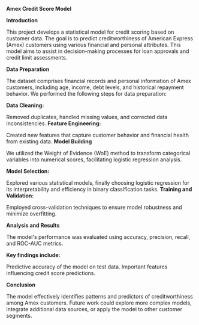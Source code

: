 
**Amex Credit Score Model**

**Introduction**

This project develops a statistical model for credit scoring based on customer data. The goal is to predict creditworthiness of American Express (Amex) customers using various financial and personal attributes. This model aims to assist in decision-making processes for loan approvals and credit limit assessments.

**Data Preparation**

The dataset comprises financial records and personal information of Amex customers, including age, income, debt levels, and historical repayment behavior. We performed the following steps for data preparation:

**Data Cleaning:** 

Removed duplicates, handled missing values, and corrected data inconsistencies.
**Feature Engineering:**

Created new features that capture customer behavior and financial health from existing data.
**Model Building**

We utilized the Weight of Evidence (WoE) method to transform categorical variables into numerical scores, facilitating logistic regression analysis.

**Model Selection:** 

Explored various statistical models, finally choosing logistic regression for its interpretability and efficiency in binary classification tasks.
**Training and Validation:** 

Employed cross-validation techniques to ensure model robustness and minimize overfitting.

**Analysis and Results**

The model's performance was evaluated using accuracy, precision, recall, and ROC-AUC metrics. 

**Key findings include:**

Predictive accuracy of the model on test data.
Important features influencing credit score predictions.

**Conclusion**

The model effectively identifies patterns and predictors of creditworthiness among Amex customers. Future work could explore more complex models, integrate additional data sources, or apply the model to other customer segments.
